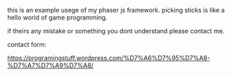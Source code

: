this is an example usege of my phaser js framework.
picking sticks is like a hello world of game programming.


if theirs any mistake or something you dont understand please contact me.

contact form:

https://programingstuff.wordpress.com/%D7%A6%D7%95%D7%A8-%D7%A7%D7%A9%D7%A8/